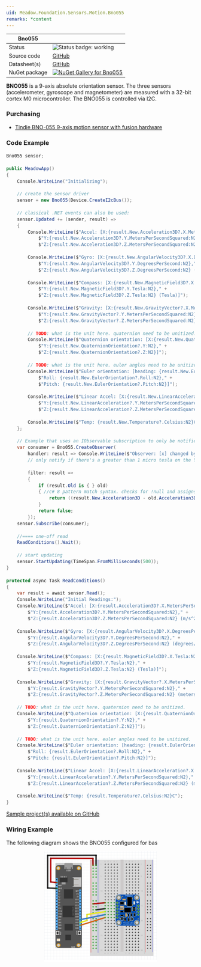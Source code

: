```yaml
---
uid: Meadow.Foundation.Sensors.Motion.Bno055
remarks: *content
---
```


| Bno055 | |
|--------|--------|
| Status | <img src="https://img.shields.io/badge/Working-brightgreen" style="width: auto; height: -webkit-fill-available;" alt="Status badge: working" /> |
| Source code | [GitHub](https://github.com/WildernessLabs/Meadow.Foundation/tree/main/Source/Meadow.Foundation.Peripherals/Sensors.Motion.Bno055) |
| Datasheet(s) | [GitHub](https://github.com/WildernessLabs/Meadow.Foundation/tree/main/Source/Meadow.Foundation.Peripherals/Sensors.Motion.Bno055/Datasheet) |
| NuGet package | <a href="https://www.nuget.org/packages/Meadow.Foundation.Sensors.Motion.Bno055/" target="_blank"><img src="https://img.shields.io/nuget/v/Meadow.Foundation.Sensors.Motion.Bno055.svg?label=Meadow.Foundation.Sensors.Motion.Bno055" alt="NuGet Gallery for Bno055" /></a> |

**BNO055** is a 9-axis absolute orientation sensor. The three sensors (accelerometer, gyroscope and magnetometer) are measured with a 32-bit cortex M0 microcontroller. The BNO055 is controlled via I2C.

### Purchasing
* [Tindie BNO-055 9-axis motion sensor with fusion hardware](https://www.tindie.com/products/onehorse/bno-055-9-axis-motion-sensor-with-hardware-fusion/)

### Code Example

```csharp
Bno055 sensor;

public MeadowApp()
{
    Console.WriteLine("Initializing");

    // create the sensor driver
    sensor = new Bno055(Device.CreateI2cBus());

    // classical .NET events can also be used:
    sensor.Updated += (sender, result) =>
    {
        Console.WriteLine($"Accel: [X:{result.New.Acceleration3D?.X.MetersPerSecondSquared:N2}," +
            $"Y:{result.New.Acceleration3D?.Y.MetersPerSecondSquared:N2}," +
            $"Z:{result.New.Acceleration3D?.Z.MetersPerSecondSquared:N2} (m/s^2)]");

        Console.WriteLine($"Gyro: [X:{result.New.AngularVelocity3D?.X.DegreesPerSecond:N2}," +
            $"Y:{result.New.AngularVelocity3D?.Y.DegreesPerSecond:N2}," +
            $"Z:{result.New.AngularVelocity3D?.Z.DegreesPerSecond:N2} (degrees/s)]");

        Console.WriteLine($"Compass: [X:{result.New.MagneticField3D?.X.Tesla:N2}," +
            $"Y:{result.New.MagneticField3D?.Y.Tesla:N2}," +
            $"Z:{result.New.MagneticField3D?.Z.Tesla:N2} (Tesla)]");

        Console.WriteLine($"Gravity: [X:{result.New.GravityVector?.X.MetersPerSecondSquared:N2}," +
            $"Y:{result.New.GravityVector?.Y.MetersPerSecondSquared:N2}," +
            $"Z:{result.New.GravityVector?.Z.MetersPerSecondSquared:N2} (meters/s^2)]");

        // TODO: what is the unit here. quaternion need to be unitized.
        Console.WriteLine($"Quaternion orientation: [X:{result.New.QuaternionOrientation?.X:N2}," +
            $"Y:{result.New.QuaternionOrientation?.Y:N2}," +
            $"Z:{result.New.QuaternionOrientation?.Z:N2}]");

        // TODO: what is the unit here. euler angles need to be unitized.
        Console.WriteLine($"Euler orientation: [heading: {result.New.EulerOrientation?.Heading:N2}," +
            $"Roll: {result.New.EulerOrientation?.Roll:N2}," +
            $"Pitch: {result.New.EulerOrientation?.Pitch:N2}]");

        Console.WriteLine($"Linear Accel: [X:{result.New.LinearAcceleration?.X.MetersPerSecondSquared:N2}," +
            $"Y:{result.New.LinearAcceleration?.Y.MetersPerSecondSquared:N2}," +
            $"Z:{result.New.LinearAcceleration?.Z.MetersPerSecondSquared:N2} (meters/s^2)]");

        Console.WriteLine($"Temp: {result.New.Temperature?.Celsius:N2}C");
    };

    // Example that uses an IObservable subscription to only be notified when the filter is satisfied
    var consumer = Bno055.CreateObserver(
        handler: result => Console.WriteLine($"Observer: [x] changed by threshold; new [x]: X:{result.New.Acceleration3D?.X.MetersPerSecondSquared:N2}, old: X:{result.Old?.Acceleration3D?.X.MetersPerSecondSquared:N2}"),
        // only notify if there's a greater than 1 micro tesla on the Y axis
        
        filter: result =>
        {
            if (result.Old is { } old)
            { //c# 8 pattern match syntax. checks for !null and assigns var.
                return ((result.New.Acceleration3D - old.Acceleration3D)?.Y > new Acceleration(1, AU.MetersPerSecondSquared));
            }
            return false;
        });
    sensor.Subscribe(consumer);

    //==== one-off read
    ReadConditions().Wait();

    // start updating
    sensor.StartUpdating(TimeSpan.FromMilliseconds(500));
}

protected async Task ReadConditions()
{
    var result = await sensor.Read();
    Console.WriteLine("Initial Readings:");
    Console.WriteLine($"Accel: [X:{result.Acceleration3D?.X.MetersPerSecondSquared:N2}," +
        $"Y:{result.Acceleration3D?.Y.MetersPerSecondSquared:N2}," +
        $"Z:{result.Acceleration3D?.Z.MetersPerSecondSquared:N2} (m/s^2)]");

    Console.WriteLine($"Gyro: [X:{result.AngularVelocity3D?.X.DegreesPerSecond:N2}," +
        $"Y:{result.AngularVelocity3D?.Y.DegreesPerSecond:N2}," +
        $"Z:{result.AngularVelocity3D?.Z.DegreesPerSecond:N2} (degrees/s)]");

    Console.WriteLine($"Compass: [X:{result.MagneticField3D?.X.Tesla:N2}," +
        $"Y:{result.MagneticField3D?.Y.Tesla:N2}," +
        $"Z:{result.MagneticField3D?.Z.Tesla:N2} (Tesla)]");

    Console.WriteLine($"Gravity: [X:{result.GravityVector?.X.MetersPerSecondSquared:N2}," +
        $"Y:{result.GravityVector?.Y.MetersPerSecondSquared:N2}," +
        $"Z:{result.GravityVector?.Z.MetersPerSecondSquared:N2} (meters/s^2)]");

    // TODO: what is the unit here. quaternion need to be unitized.
    Console.WriteLine($"Quaternion orientation: [X:{result.QuaternionOrientation?.X:N2}," +
        $"Y:{result.QuaternionOrientation?.Y:N2}," +
        $"Z:{result.QuaternionOrientation?.Z:N2}]");

    // TODO: what is the unit here. euler angles need to be unitized.
    Console.WriteLine($"Euler orientation: [heading: {result.EulerOrientation?.Heading:N2}," +
        $"Roll: {result.EulerOrientation?.Roll:N2}," +
        $"Pitch: {result.EulerOrientation?.Pitch:N2}]");

    Console.WriteLine($"Linear Accel: [X:{result.LinearAcceleration?.X.MetersPerSecondSquared:N2}," +
        $"Y:{result.LinearAcceleration?.Y.MetersPerSecondSquared:N2}," +
        $"Z:{result.LinearAcceleration?.Z.MetersPerSecondSquared:N2} (meters/s^2)]");

    Console.WriteLine($"Temp: {result.Temperature?.Celsius:N2}C");
}
```

[Sample project(s) available on GitHub](https://github.com/WildernessLabs/Meadow.Foundation/tree/main/Source/Meadow.Foundation.Peripherals/Sensors.Motion.Bno055/Samples/Bno055_Sample)

### Wiring Example

The following diagram shows the BNO055 configured for bas

<img src="../../API_Assets/Meadow.Foundation.Sensors.Motion.Bno055/Bno055_Fritzing.svg" 
    style="width: 60%; display: block; margin-left: auto; margin-right: auto;" />




